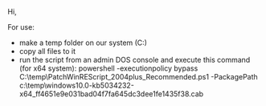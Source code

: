 Hi,

For use:
- make a temp folder on our system (C:)
- copy all files to it
- run the script from an admin DOS console and execute this command (for x64 system):
  powershell -executionpolicy bypass C:\temp\PatchWinREScript_2004plus_Recommended.ps1 -PackagePath c:\temp\windows10.0-kb5034232-x64_ff4651e9e031bad04f7fa645dc3dee1fe1435f38.cab
  
